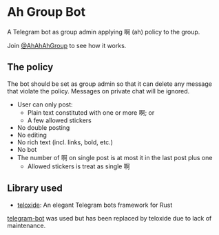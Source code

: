 # Ah Group Bot

A Telegram bot as group admin applying 啊 (ah) policy to the group.

Join [@AhAhAhGroup](https://t.me/AhAhAhGroup) to see how it works.

## The policy

The bot should be set as group admin so that it can delete any message that
violate the policy. Messages on private chat will be ignored.

- User can only post:
  - Plain text constituted with one or more 啊; or
  - A few allowed stickers
- No double posting
- No editing
- No rich text (incl. links, bold, etc.)
- No bot
- The number of 啊 on single post is at most it in the last post plus one
  - Allowed stickers is treat as single 啊

## Library used

- [teloxide](https://github.com/teloxide/teloxide): An elegant Telegram bots
  framework for Rust

[telegram-bot](https://github.com/telegram-rs/telegram-bot) was used but has
been replaced by teloxide due to lack of maintenance.
